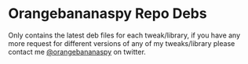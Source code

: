# Orangebananaspy Repo Debs

Only contains the latest deb files for each tweak/library, if you have any more request for different versions of any of my tweaks/library please contact me [@orangebananaspy](http://twitter.com/orangebananaspy) on twitter.
